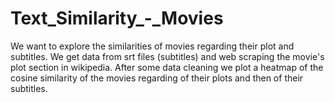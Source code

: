 # Text_Similarity_-_Movies

We want to explore the similarities of movies regarding their plot and subtitles.
We get data from srt files (subtitles) and web scraping the movie's plot section in wikipedia.
After some data cleaning we plot a heatmap of the cosine similarity of the movies regarding of their plots and then of their subtitles.
